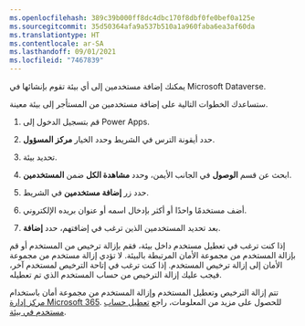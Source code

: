 ```yaml
---
ms.openlocfilehash: 389c39b000ff8dc4dbc170f8dbf0fe0bef0a125e
ms.sourcegitcommit: 35d50364afa9a537b510a1a960faba6ea3af60da
ms.translationtype: HT
ms.contentlocale: ar-SA
ms.lasthandoff: 09/01/2021
ms.locfileid: "7467839"
---
```

يمكنك إضافة مستخدمين إلى أي بيئة تقوم بإنشائها في Microsoft Dataverse.

ستساعدك الخطوات التالية على إضافة مستخدمين من المستأجر إلى بيئة معينة. 


1.  قم بتسجيل الدخول إلى Power Apps.

1.  حدد أيقونة الترس في الشريط وحدد الخيار **مركز المسؤول**.

1.  تحديد بيئة.

1.  ابحث عن قسم **الوصول** في الجانب الأيمن، وحدد **مشاهدة الكل** ضمن  **المستخدمين**.

1.  حدد زر **إضافة مستخدمين** في الشريط.

1.  أضف مستخدمًا واحدًا أو أكثر بإدخال اسمه أو عنوان بريده الإلكتروني.

1. بعد تحديد المستخدمين الذين ترغب في إضافتهم، حدد **إضافة**.

إذا كنت ترغب في تعطيل مستخدم داخل بيئة، فقم بإزالة ترخيص من المستخدم أو قم بإزالة المستخدم من مجموعة الأمان المرتبطة بالبيئة. لا تؤدي إزالة مستخدم من مجموعة الأمان إلى إزالة ترخيص المستخدم. إذا كنت ترغب في إتاحة الترخيص لمستخدم آخر، فيجب عليك إزالة الترخيص من حساب المستخدم الذي تم تعطيله. 

تتم إزالة الترخيص وتعطيل المستخدم وإزالة المستخدم من مجموعة أمان باستخدام [مركز إدارة Microsoft 365](https://admin.microsoft.com/?azureportal=true). للحصول على مزيد من المعلومات، راجع [تعطيل حساب مستخدم في بيئة](/power-platform/admin/create-users-assign-online-security-roles?azure-portal=true#disable-a-user-account-in-an-environment).
